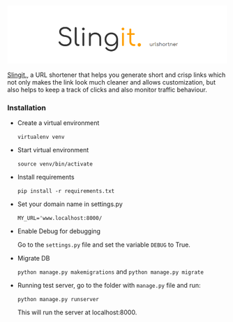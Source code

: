 
![Logo](images/logo.png)

[Slingit.](http://slingit.me), a URL shortener that helps you generate short and crisp links which not only makes the link look much cleaner and allows customization, but also helps to keep a track of clicks and also monitor traffic behaviour.


### Installation

- Create a virtual environment

    `virtualenv venv`


- Start virtual environment

    `source venv/bin/activate`


- Install requirements

    `pip install -r requirements.txt`


- Set your domain name in settings.py
   
    `MY_URL='www.localhost:8000/`


- Enable Debug for debugging

    Go to the `settings.py` file and set the variable `DEBUG` to True.


- Migrate DB

    `python manage.py makemigrations` and `python manage.py migrate` 


- Running test server, go to the folder with `manage.py` file and run:

    `python manage.py runserver`

    This will run the server at localhost:8000.



